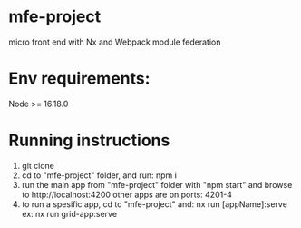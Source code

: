# mfe-project

micro front end with Nx and Webpack module federation

# Env requirements:

Node >= 16.18.0

# Running instructions

1. git clone
2. cd to "mfe-project" folder, and run: npm i
3. run the main app from "mfe-project" folder with "npm start" and browse to http://localhost:4200
   other apps are on ports: 4201-4
4. to run a spesific app, cd to "mfe-project" and: nx run [appName]:serve ex: nx run grid-app:serve
